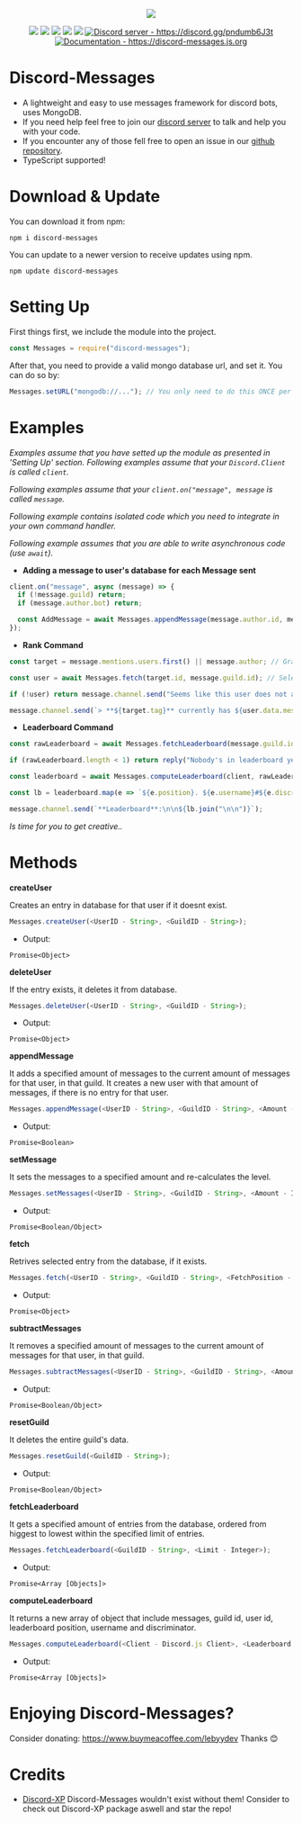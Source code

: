 <p align="center"><a href="https://nodei.co/npm/discord-messages/"><img src="https://nodei.co/npm/discord-messages.png"></a></p>
<p align="center"><img src="https://img.shields.io/npm/v/discord-messages"> <img src="https://img.shields.io/github/repo-size/Lebyy/discord-messages"> <img src="https://img.shields.io/npm/l/discord-messages"> <img src="https://img.shields.io/github/contributors/Lebyy/discord-messages"> <img src="https://img.shields.io/github/package-json/dependency-version/Lebyy/discord-messages/mongoose"> <a href="https://discord.gg/pndumb6J3t"><img src="https://discordapp.com/api/guilds/815261972450115585/widget.png" alt="Discord server - https://discord.gg/pndumb6J3t"/></a> <a href="https://discord-messages.js.org"><img src="https://img.shields.io/badge/Documentation-Click%20here-blue" alt="Documentation - https://discord-messages.js.org"/></a></p>

# Discord-Messages
- A lightweight and easy to use messages framework for discord bots, uses MongoDB.
- If you need help feel free to join our <a href="https://discord.gg/pndumb6J3t">discord server</a> to talk and help you with your code.
- If you encounter any of those fell free to open an issue in our <a href="https://github.com/Lebyy/discord-messages/issues">github repository</a>.
- TypeScript supported!

# Download & Update
You can download it from npm:
```cli
npm i discord-messages
```
You can update to a newer version to receive updates using npm.
```cli
npm update discord-messages
```

# Setting Up
First things first, we include the module into the project.
```js
const Messages = require("discord-messages");
```
After that, you need to provide a valid mongo database url, and set it. You can do so by:
```js
Messages.setURL("mongodb://..."); // You only need to do this ONCE per process.
```

# Examples
*Examples assume that you have setted up the module as presented in 'Setting Up' section.*
*Following examples assume that your `Discord.Client` is called `client`.*

*Following examples assume that your `client.on("message", message` is called `message`.*

*Following example contains isolated code which you need to integrate in your own command handler.*

*Following example assumes that you are able to write asynchronous code (use `await`).*

- **Adding a message to user's database for each Message sent**

```js
client.on("message", async (message) => {
  if (!message.guild) return;
  if (message.author.bot) return;

  const AddMessage = await Messages.appendMessage(message.author.id, message.guild.id, 1);
});
```
- **Rank Command**

```js
const target = message.mentions.users.first() || message.author; // Grab the target.

const user = await Messages.fetch(target.id, message.guild.id); // Selects the target from the database.

if (!user) return message.channel.send("Seems like this user does not any messages so far..."); // If there isnt such user in the database, we send a message in general.

message.channel.send(`> **${target.tag}** currently has ${user.data.messages} message(s).`); // We show the message(s) count.
```

- **Leaderboard Command**

```js
const rawLeaderboard = await Messages.fetchLeaderboard(message.guild.id, 10); // We grab top 10 users with most message(s) in the current server.

if (rawLeaderboard.length < 1) return reply("Nobody's in leaderboard yet.");

const leaderboard = await Messages.computeLeaderboard(client, rawLeaderboard, true); // We process the leaderboard.

const lb = leaderboard.map(e => `${e.position}. ${e.username}#${e.discriminator}\nMessages Count: ${e.messages}`); // We map the outputs.

message.channel.send(`**Leaderboard**:\n\n${lb.join("\n\n")}`);
```

*Is time for you to get creative..*

# Methods
**createUser**

Creates an entry in database for that user if it doesnt exist.
```js
Messages.createUser(<UserID - String>, <GuildID - String>);
```
- Output:
```
Promise<Object>
```
**deleteUser**

If the entry exists, it deletes it from database.
```js
Messages.deleteUser(<UserID - String>, <GuildID - String>);
```
- Output:
```
Promise<Object>
```
**appendMessage**

It adds a specified amount of messages to the current amount of messages for that user, in that guild. It creates a new user with that amount of messages, if there is no entry for that user. 
```js
Messages.appendMessage(<UserID - String>, <GuildID - String>, <Amount - Integer>);
```
- Output:
```
Promise<Boolean>
```
**setMessage**

It sets the messages to a specified amount and re-calculates the level.
```js
Messages.setMessages(<UserID - String>, <GuildID - String>, <Amount - Integer>);
```
- Output:
```
Promise<Boolean/Object>
```
**fetch**

Retrives selected entry from the database, if it exists.
```js
Messages.fetch(<UserID - String>, <GuildID - String>, <FetchPosition - Boolean>);
```
- Output:
```
Promise<Object>
```
**subtractMessages**

It removes a specified amount of messages to the current amount of messages for that user, in that guild.
```js
Messages.subtractMessages(<UserID - String>, <GuildID - String>, <Amount - Integer>);
```
- Output:
```
Promise<Boolean/Object>
```
**resetGuild**

It deletes the entire guild's data.
```js
Messages.resetGuild(<GuildID - String>);
```
- Output:
```
Promise<Boolean/Object>
```
**fetchLeaderboard**

It gets a specified amount of entries from the database, ordered from higgest to lowest within the specified limit of entries.
```js
Messages.fetchLeaderboard(<GuildID - String>, <Limit - Integer>);
```
- Output:
```
Promise<Array [Objects]>
```
**computeLeaderboard**

It returns a new array of object that include messages, guild id, user id, leaderboard position, username and discriminator.
```js
Messages.computeLeaderboard(<Client - Discord.js Client>, <Leaderboard - fetchLeaderboard output>, <fetchUsers - boolean, disabled by default>);
```
- Output:
```
Promise<Array [Objects]>
```

# Enjoying Discord-Messages?
Consider donating: https://www.buymeacoffee.com/lebyydev
Thanks 😊

# Credits
- [Discord-XP](https://github.com/MrAugu/discord-xp) Discord-Messages wouldn't exist without them! Consider to check out Discord-XP package aswell and star the repo!
